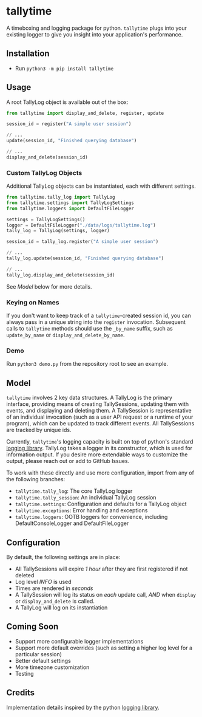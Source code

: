 # tallytime

A timeboxing and logging package for python. `tallytime` plugs into your existing logger to give you insight into your application's performance.

## Installation

- Run `python3 -m pip install tallytime`

## Usage

A root TallyLog object is available out of the box:

```python
from tallytime import display_and_delete, register, update

session_id = register("A simple user session")

// ...
update(session_id, "Finished querying database")

// ...
display_and_delete(session_id)
```

### Custom TallyLog Objects

Additional TallyLog objects can be instantiated, each with different settings.

```python
from tallytime.tally_log import TallyLog
from tallytime.settings import TallyLogSettings
from tallytime.loggers import DefaultFileLogger

settings = TallyLogSettings()
logger = DefaultFileLogger("./data/logs/tallytime.log")
tally_log = TallyLog(settings, logger)

session_id = tally_log.register("A simple user session")

// ...
tally_log.update(session_id, "Finished querying database")

// ...
tally_log.display_and_delete(session_id)
```

See _Model_ below for more details.

### Keying on Names

If you don't want to keep track of a `tallytime`-created session id, you can always pass in a unique string into the `register` invocation. Subsequent calls to `tallytime` methods should use the `_by_name` suffix, such as `update_by_name` or `display_and_delete_by_name`.

### Demo

Run `python3 demo.py` from the repository root to see an example.

## Model

`tallytime` involves 2 key data structures. A TallyLog is the primary interface, providing means of creating TallySessions, updating them with events, and displaying and deleting them. A TallySession is representative of an individual invocation (such as a user API request or a runtime of your program), which can be updated to track different events. All TallySessions are tracked by unique ids.

Currently, `tallytime`'s logging capacity is built on top of python's standard [logging library](https://docs.python.org/3/library/logging.html). TallyLog takes a logger in its constructor, which is used for information output. If you desire more extendable ways to customize the output, please reach out or add to GitHub Issues.

To work with these directly and use more configuration, import from any of the following branches:

- `tallytime.tally_log`: The core TallyLog logger
- `tallytime.tally_session`: An individual TallyLog session
- `tallytime.settings`: Configuration and defaults for a TallyLog object
- `tallytime.exceptions`: Error handling and exceptions
- `tallytime.loggers`: OOTB loggers for convenience, including DefaultConsoleLogger and DefaultFileLogger

## Configuration

By default, the following settings are in place:

- All TallySessions will expire _1 hour_ after they are first registered if not deleted
- Log level _INFO_ is used
- Times are rendered in _seconds_
- A TallySession will log its status on _each_ update call, _AND_ when `display` or `display_and_delete` is called.
- A TallyLog will log on its instantiation

## Coming Soon

- Support more configurable logger implementations
- Support more default overrides (such as setting a higher log level for a particular session)
- Better default settings
- More timezone customization
- Testing

## Credits

Implementation details inspired by the python [logging library](https://docs.python.org/3/library/logging.html).
